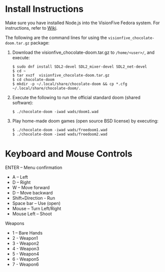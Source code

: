 

# **Install Instructions**

Make sure you have installed Node.js into the VisionFive Fedora system. For instructions, refer to [Wiki](https://wiki.rvspace.org/en/Product/VisionFive/ApplicationNotes/V8_Demo).

The following are the command lines for using the `visionfive_chocolate-doom.tar.gz`  package:

1. Download the visionfive_chocolate-doom.tar.gz to  `/home/<user>/`, and execute:

   ```
   $ sudo dnf install SDL2-devel SDL2_mixer-devel SDL2_net-devel
   $ cd ~
   $ tar xvzf  visionfive_chocolate-doom.tar.gz
   $ cd chocolate-doom
   $ mkdir -p ~/.local/share/chocolate-doom && cp *.cfg ~/.local/share/chocolate-doom/.
   ```

2. Execute the following to run the official standard doom (shared software):

   ```
   $ ./chocolate-doom -iwad wads/doom1.wad
   ```

3. Play home-made doom games (open source BSD license) by executing:

   ```
   $ ./chocolate-doom -iwad wads/freedoom1.wad
   $ ./chocolate-doom -iwad wads/freedoom2.wad
   ```

   

# **Keyboard and Mouse Controls**



ENTER – Menu confirmation
- A – Left
- D – Right
- W – Move forward
- D – Move backward
- Shift+Direction - Run
- Space bar – Use (open)
- Mouse – Turn Left/Right
- Mouse Left – Shoot

Weapons
- 1 – Bare Hands
- 2 - Weapon1
- 3 - Weapon2
- 4 - Weapon3
- 5 - Weapon4
- 6 - Weapon5
- 7 - Weapon6
